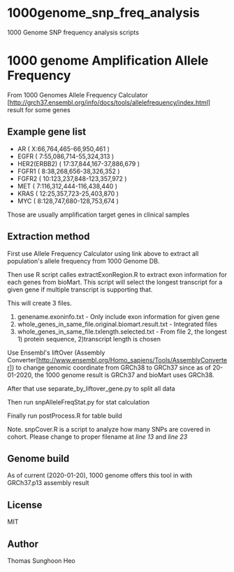 # 1000genome_snp_freq_analysis
1000 Genome SNP frequency analysis scripts


# 1000 genome Amplification Allele Frequency
From 1000 Genomes Allele Frequency Calculator [http://grch37.ensembl.org/info/docs/tools/allelefrequency/index.html] result for some genes

## Example gene list

- AR ( X:66,764,465-66,950,461 )
- EGFR ( 7:55,086,714-55,324,313 )
- HER2(ERBB2) ( 17:37,844,167-37,886,679 )
- FGFR1 ( 8:38,268,656-38,326,352 )
- FGFR2 ( 10:123,237,848-123,357,972 )
- MET ( 7:116,312,444-116,438,440 )
- KRAS ( 12:25,357,723-25,403,870 )
- MYC ( 8:128,747,680-128,753,674 )

Those are usually amplification target genes in clinical samples

## Extraction method
First use Allele Frequency Calculator using link above to extract all population's allele frequency from 1000 Genome DB.

Then use R script calles extractExonRegion.R to extract exon information for each genes from bioMart. This script will select the longest transcript for a given gene if multiple transcript is supporting that.

This will create 3 files.
1. genename.exoninfo.txt - Only include exon information for given gene
2. whole_genes_in_same_file.original.biomart.result.txt - Integrated files
3. whole_genes_in_same_file.txlength.selected.txt - From file 2, the longest 1) protein sequence, 2)transcript length is chosen

Use Ensembl's liftOver (Assembly Converter[http://www.ensembl.org/Homo_sapiens/Tools/AssemblyConverter]) to change genomic coordinate from GRCh38 to GRCh37 since as of 20-01-2020, the 1000 genome result is GRCh37 and bioMart uses GRCh38.

After that use separate_by_liftover_gene.py to split all data

Then run snpAlleleFreqStat.py for stat calculation

Finally run postProcess.R for table build

Note. snpCover.R is a script to analyze how many SNPs are covered in cohort. Please change to proper filename at *line 13* and *line 23*

## Genome build

As of current (2020-01-20), 1000 genome offers this tool in with GRCh37.p13 assembly result

## License
MIT

## Author
Thomas Sunghoon Heo
